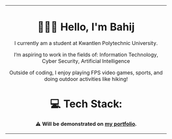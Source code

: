 <table align="center">
<tr>
<td align="center">

# 🙋🏻‍♂️ Hello, I'm Bahij
I currently am a student at Kwantlen Polytechnic University.

I’m aspiring to work in the fields of:
Information Technology, Cyber Security, Artificial Intelligence

Outside of coding, I enjoy playing FPS video games, sports, and doing outdoor activities like hiking!

# 💻 Tech Stack:
**⚠️ Will be demonstrated on [my portfolio](vivreno.com).**

</td>
</tr>
</table>
